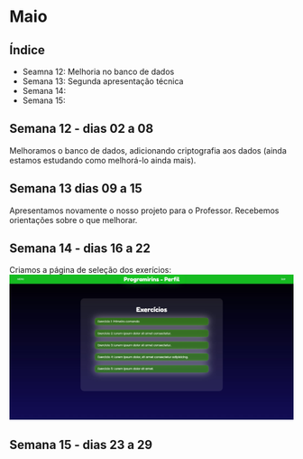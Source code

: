 # Maio

## Índice
- Seamna 12: Melhoria no banco de dados
- Semana 13: Segunda apresentação técnica
- Semana 14:
- Semana 15:

## Semana 12 - dias 02 a 08

Melhoramos o banco de dados, adicionando criptografia aos dados (ainda estamos estudando como melhorá-lo ainda mais).

## Semana 13 dias 09 a 15

Apresentamos novamente o nosso projeto para o Professor. Recebemos orientações sobre o que melhorar.

## Semana 14 - dias 16 a 22

Criamos a página de seleção dos exerícios:
![SiteMenuExc](./Imagens/Mai_01.jpg)


## Semana 15 - dias 23 a 29
